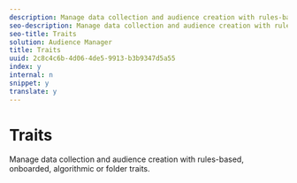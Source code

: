 ```yaml
---
description: Manage data collection and audience creation with rules-based, onboarded, algorithmic or folder traits.
seo-description: Manage data collection and audience creation with rules-based, onboarded, algorithmic or folder traits.
seo-title: Traits
solution: Audience Manager
title: Traits
uuid: 2c8c4c6b-4d06-4de5-9913-b3b9347d5a55
index: y
internal: n
snippet: y
translate: y
---
```


# Traits

Manage data collection and audience creation with rules-based, onboarded, algorithmic or folder traits.

<!-- c_tb_overview.xml -->

